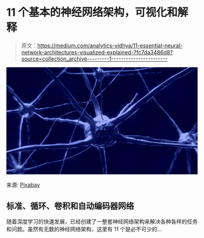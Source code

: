 # 11 个基本的神经网络架构，可视化和解释

> 原文：<https://medium.com/analytics-vidhya/11-essential-neural-network-architectures-visualized-explained-7fc7da3486d8?source=collection_archive---------1----------------------->

![](img/04e6ce1c528da509a1cf8e41f2e850f0.png)

来源: [Pixabay](https://pixabay.com/illustrations/nerve-cell-neuron-brain-neurons-2213009/)

## 标准、循环、卷积和自动编码器网络

随着深度学习的快速发展，已经创建了一整套神经网络架构来解决各种各样的任务和问题。虽然有无数的神经网络架构，这里有 11 个是必不可少的…